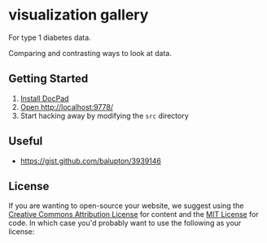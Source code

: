 # visualization gallery

For type 1 diabetes data.

Comparing and contrasting ways to look at data.

## Getting Started

1.  [Install DocPad](https://github.com/bevry/docpad)
1. [Open http://localhost:9778/](http://localhost:9778/)
1. Start hacking away by modifying the `src` directory

## Useful

* https://gist.github.com/balupton/3939146

## License

If you are wanting to open-source your website, we suggest using the
[Creative Commons Attribution
License](http://creativecommons.org/licenses/by/3.0/) for content and
the [MIT License](http://creativecommons.org/licenses/MIT/) for code.
In which case you'd probably want to use the following as your
license:

